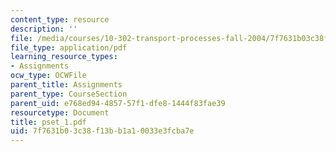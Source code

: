 ```yaml
---
content_type: resource
description: ''
file: /media/courses/10-302-transport-processes-fall-2004/7f7631b03c38f13bb1a10033e3fcba7e_pset_1.pdf
file_type: application/pdf
learning_resource_types:
- Assignments
ocw_type: OCWFile
parent_title: Assignments
parent_type: CourseSection
parent_uid: e768ed94-4857-57f1-dfe8-1444f83fae39
resourcetype: Document
title: pset_1.pdf
uid: 7f7631b0-3c38-f13b-b1a1-0033e3fcba7e
---
```

